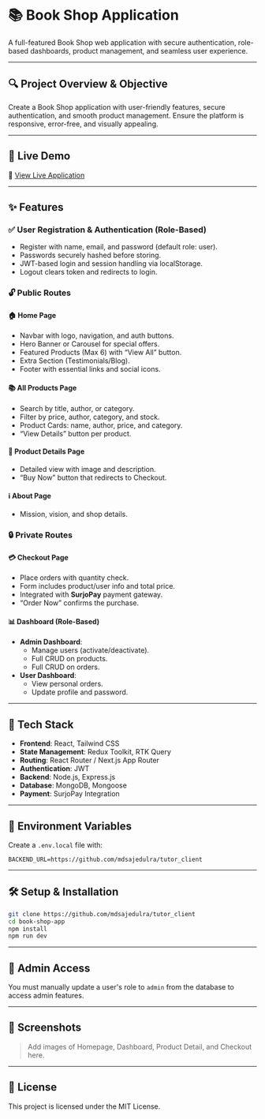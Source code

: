 # 📚 Book Shop Application

A full-featured Book Shop web application with secure authentication, role-based dashboards, product management, and seamless user experience.

---

## 🔍 Project Overview & Objective

Create a Book Shop application with user-friendly features, secure authentication, and smooth product management. Ensure the platform is responsive, error-free, and visually appealing.

---

## 🚀 Live Demo

🔗 [View Live Application](https://tutor-client-amber.vercel.app/)

---

## ✨ Features

### ✅ User Registration & Authentication (Role-Based)
- Register with name, email, and password (default role: user).
- Passwords securely hashed before storing.
- JWT-based login and session handling via localStorage.
- Logout clears token and redirects to login.

### 🔓 Public Routes

#### 🏠 Home Page
- Navbar with logo, navigation, and auth buttons.
- Hero Banner or Carousel for special offers.
- Featured Products (Max 6) with “View All” button.
- Extra Section (Testimonials/Blog).
- Footer with essential links and social icons.

#### 📚 All Products Page
- Search by title, author, or category.
- Filter by price, author, category, and stock.
- Product Cards: name, author, price, and category.
- “View Details” button per product.

#### 📖 Product Details Page
- Detailed view with image and description.
- “Buy Now” button that redirects to Checkout.

#### ℹ️ About Page
- Mission, vision, and shop details.

### 🔒 Private Routes

#### 💳 Checkout Page
- Place orders with quantity check.
- Form includes product/user info and total price.
- Integrated with **SurjoPay** payment gateway.
- “Order Now” confirms the purchase.

#### 📊 Dashboard (Role-Based)
- **Admin Dashboard**:
  - Manage users (activate/deactivate).
  - Full CRUD on products.
  - Full CRUD on orders.
- **User Dashboard**:
  - View personal orders.
  - Update profile and password.

---

## 🧩 Tech Stack

- **Frontend**: React, Tailwind CSS
- **State Management**: Redux Toolkit, RTK Query
- **Routing**: React Router / Next.js App Router
- **Authentication**: JWT
- **Backend**: Node.js, Express.js
- **Database**: MongoDB, Mongoose
- **Payment**: SurjoPay Integration

---

## 🔐 Environment Variables

Create a `.env.local` file with:

```env
BACKEND_URL=https://github.com/mdsajedulra/tutor_client
```

---

## 🛠️ Setup & Installation

```bash
git clone https://github.com/mdsajedulra/tutor_client
cd book-shop-app
npm install
npm run dev
```

---

## 👤 Admin Access

You must manually update a user's role to `admin` from the database to access admin features.

---

## 📸 Screenshots

> Add images of Homepage, Dashboard, Product Detail, and Checkout here.

---

## 📜 License

This project is licensed under the MIT License.